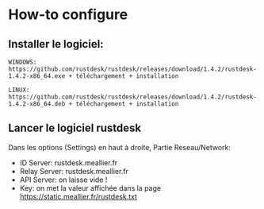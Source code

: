 # How-to configure




## Installer le logiciel:

    WINDOWS: https://github.com/rustdesk/rustdesk/releases/download/1.4.2/rustdesk-1.4.2-x86_64.exe + téléchargement + installation

    LINUX: https://github.com/rustdesk/rustdesk/releases/download/1.4.2/rustdesk-1.4.2-x86_64.deb + téléchargement + installation

## Lancer le logiciel rustdesk

Dans les options (Settings) en haut à droite, Partie Reseau/Network:

* ID Server: rustdesk.meallier.fr
* Relay Server: rustdesk.meallier.fr
* API Server: on laisse vide !
* Key: on met la valeur affichée dans la page https://static.meallier.fr/rustdesk.txt